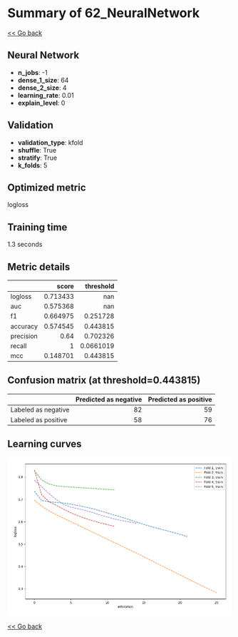 # Summary of 62_NeuralNetwork

[<< Go back](../README.md)


## Neural Network
- **n_jobs**: -1
- **dense_1_size**: 64
- **dense_2_size**: 4
- **learning_rate**: 0.01
- **explain_level**: 0

## Validation
 - **validation_type**: kfold
 - **shuffle**: True
 - **stratify**: True
 - **k_folds**: 5

## Optimized metric
logloss

## Training time

1.3 seconds

## Metric details
|           |    score |   threshold |
|:----------|---------:|------------:|
| logloss   | 0.713433 | nan         |
| auc       | 0.575368 | nan         |
| f1        | 0.664975 |   0.251728  |
| accuracy  | 0.574545 |   0.443815  |
| precision | 0.64     |   0.702326  |
| recall    | 1        |   0.0661019 |
| mcc       | 0.148701 |   0.443815  |


## Confusion matrix (at threshold=0.443815)
|                     |   Predicted as negative |   Predicted as positive |
|:--------------------|------------------------:|------------------------:|
| Labeled as negative |                      82 |                      59 |
| Labeled as positive |                      58 |                      76 |

## Learning curves
![Learning curves](learning_curves.png)

[<< Go back](../README.md)
